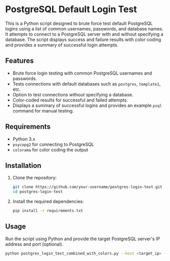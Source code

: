 # PostgreSQL Default Login Test

This is a Python script designed to brute force test default PostgreSQL logins using a list of common usernames, passwords, and database names. It attempts to connect to a PostgreSQL server with and without specifying a database. The script displays success and failure results with color coding and provides a summary of successful login attempts.

## Features

- Brute force login testing with common PostgreSQL usernames and passwords.
- Tests connections with default databases such as `postgres`, `template1`, etc.
- Option to test connections without specifying a database.
- Color-coded results for successful and failed attempts.
- Displays a summary of successful logins and provides an example `psql` command for manual testing.

## Requirements

- Python 3.x
- `psycopg2` for connecting to PostgreSQL
- `colorama` for color coding the output

## Installation

1. Clone the repository:

    ```bash
    git clone https://github.com/your-username/postgres-login-test.git
    cd postgres-login-test
    ```

2. Install the required dependencies:

    ```bash
    pip install -r requirements.txt
    ```

## Usage

Run the script using Python and provide the target PostgreSQL server's IP address and port (optional).

```bash
python postgres_login_test_combined_with_colors.py --host <target_ip> --port <target_port>
